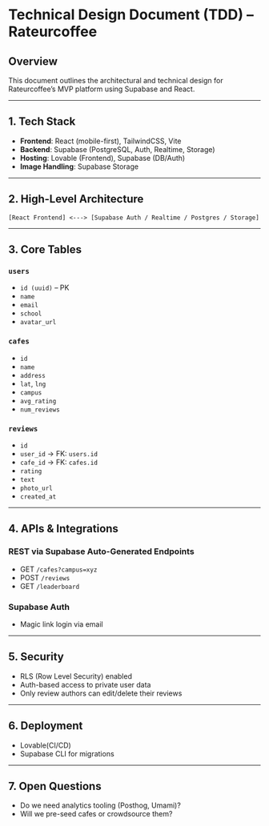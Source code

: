 # Technical Design Document (TDD) – Rateurcoffee

## Overview
This document outlines the architectural and technical design for Rateurcoffee’s MVP platform using Supabase and React.

---
## 1. Tech Stack
- **Frontend**: React (mobile-first), TailwindCSS, Vite
- **Backend**: Supabase (PostgreSQL, Auth, Realtime, Storage)
- **Hosting**: Lovable (Frontend), Supabase (DB/Auth)
- **Image Handling**: Supabase Storage

---
## 2. High-Level Architecture

```
[React Frontend] <---> [Supabase Auth / Realtime / Postgres / Storage]
```

---
## 3. Core Tables

### `users`
- `id (uuid)` – PK
- `name`
- `email`
- `school`
- `avatar_url`

### `cafes`
- `id`
- `name`
- `address`
- `lat`, `lng`
- `campus`
- `avg_rating`
- `num_reviews`

### `reviews`
- `id`
- `user_id` → FK: `users.id`
- `cafe_id` → FK: `cafes.id`
- `rating`
- `text`
- `photo_url`
- `created_at`

---
## 4. APIs & Integrations

### REST via Supabase Auto-Generated Endpoints
- GET `/cafes?campus=xyz`
- POST `/reviews`
- GET `/leaderboard`

### Supabase Auth
- Magic link login via email

---
## 5. Security
- RLS (Row Level Security) enabled
- Auth-based access to private user data
- Only review authors can edit/delete their reviews

---
## 6. Deployment
- Lovable(CI/CD)
- Supabase CLI for migrations

---
## 7. Open Questions
- Do we need analytics tooling (Posthog, Umami)?
- Will we pre-seed cafes or crowdsource them?